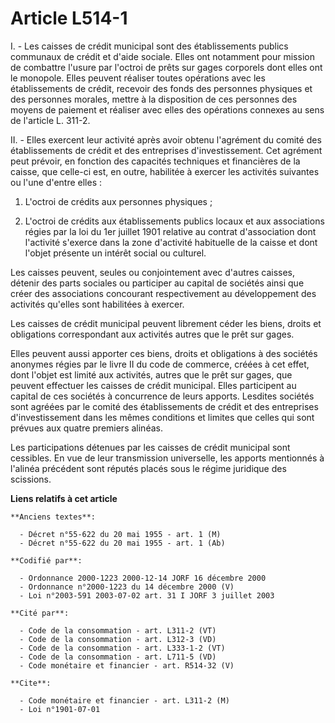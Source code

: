 # Article L514-1

I. - Les caisses de crédit municipal sont des établissements publics communaux de crédit et d'aide sociale. Elles ont
notamment pour mission de combattre l'usure par l'octroi de prêts sur gages corporels dont elles ont le monopole. Elles
peuvent réaliser toutes opérations avec les établissements de crédit, recevoir des fonds des personnes physiques et des
personnes morales, mettre à la disposition de ces personnes des moyens de paiement et réaliser avec elles des opérations
connexes au sens de l'article L. 311-2.

II. - Elles exercent leur activité après avoir obtenu l'agrément du comité des établissements de crédit et des entreprises
d'investissement. Cet agrément peut prévoir, en fonction des capacités techniques et financières de la caisse, que celle-ci
est, en outre, habilitée à exercer les activités suivantes ou l'une d'entre elles :

1. L'octroi de crédits aux personnes physiques ;

2. L'octroi de crédits aux établissements publics locaux et aux associations régies par la loi du 1er juillet 1901 relative
au contrat d'association dont l'activité s'exerce dans la zone d'activité habituelle de la caisse et dont l'objet présente un
intérêt social ou culturel.

Les caisses peuvent, seules ou conjointement avec d'autres caisses, détenir des parts sociales ou participer au capital de
sociétés ainsi que créer des associations concourant respectivement au développement des activités qu'elles sont habilitées à
exercer.

Les caisses de crédit municipal peuvent librement céder les biens, droits et obligations correspondant aux activités autres
que le prêt sur gages.

Elles peuvent aussi apporter ces biens, droits et obligations à des sociétés anonymes régies par le livre II du code de
commerce, créées à cet effet, dont l'objet est limité aux activités, autres que le prêt sur gages, que peuvent effectuer les
caisses de crédit municipal. Elles participent au capital de ces sociétés à concurrence de leurs apports. Lesdites sociétés
sont agréées par le comité des établissements de crédit et des entreprises d'investissement dans les mêmes conditions et
limites que celles qui sont prévues aux quatre premiers alinéas.

Les participations détenues par les caisses de crédit municipal sont cessibles. En vue de leur transmission universelle, les
apports mentionnés à l'alinéa précédent sont réputés placés sous le régime juridique des scissions.

**Liens relatifs à cet article**

	**Anciens textes**:

	  - Décret n°55-622 du 20 mai 1955 - art. 1 (M)
	  - Décret n°55-622 du 20 mai 1955 - art. 1 (Ab)

	**Codifié par**:

	  - Ordonnance 2000-1223 2000-12-14 JORF 16 décembre 2000
	  - Ordonnance n°2000-1223 du 14 décembre 2000 (V)
	  - Loi n°2003-591 2003-07-02 art. 31 I JORF 3 juillet 2003

	**Cité par**:

	  - Code de la consommation - art. L311-2 (VT)
	  - Code de la consommation - art. L312-3 (VD)
	  - Code de la consommation - art. L333-1-2 (VT)
	  - Code de la consommation - art. L711-5 (VD)
	  - Code monétaire et financier - art. R514-32 (V)

	**Cite**:

	  - Code monétaire et financier - art. L311-2 (M)
	  - Loi n°1901-07-01
